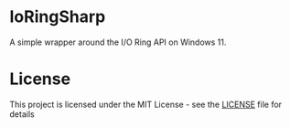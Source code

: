 ﻿# IoRingSharp

A simple wrapper around the I/O Ring API on Windows 11.

# License

This project is licensed under the MIT License - see the [LICENSE](LICENSE) file for details